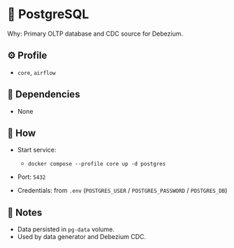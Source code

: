 # 🧩 PostgreSQL

Why: Primary OLTP database and CDC source for Debezium.

## ⚙️ Profile

- `core`, `airflow`

## 🔗 Dependencies

- None

## 🚀 How

- Start service:
  - `docker compose --profile core up -d postgres`

- Port: `5432`
- Credentials: from `.env` (`POSTGRES_USER` / `POSTGRES_PASSWORD` / `POSTGRES_DB`)

## 📝 Notes

- Data persisted in `pg-data` volume.
- Used by data generator and Debezium CDC.

